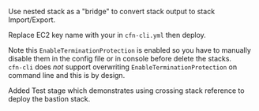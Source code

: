 Use nested stack as a "bridge" to convert stack output to stack Import/Export.

Replace EC2 key name with your in `cfn-cli.yml` then deploy.

Note this `EnableTerminationProtection` is enabled so you have to manually 
disable them in the config file or in console before delete the stacks.  
`cfn-cli` does _not_ support overwriting `EnableTerminationProtection` on
command line and this is by design.
  
Added Test stage which demonstrates using crossing stack reference to deploy 
the bastion stack.
